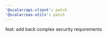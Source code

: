 ```yaml
---
'@scalar/api-client': patch
'@scalar/oas-utils': patch
---
```


feat: add back complex security requirements